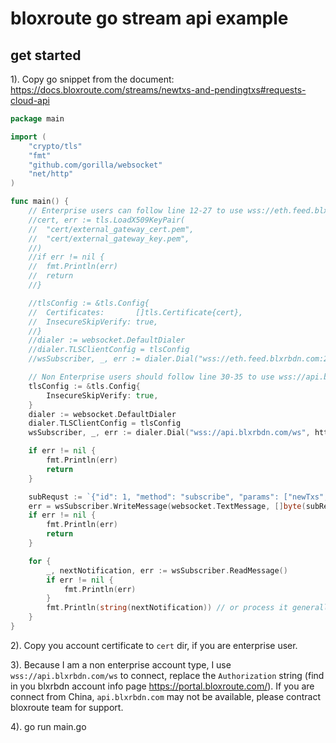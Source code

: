 # bloxroute go stream api example

## get started

1). Copy go snippet from the document: https://docs.bloxroute.com/streams/newtxs-and-pendingtxs#requests-cloud-api

```go
package main

import (
	"crypto/tls"
	"fmt"
	"github.com/gorilla/websocket"
	"net/http"
)

func main() {
	// Enterprise users can follow line 12-27 to use wss://eth.feed.blxrbdn.com:28333
	//cert, err := tls.LoadX509KeyPair(
	//	"cert/external_gateway_cert.pem",
	//	"cert/external_gateway_key.pem",
	//)
	//if err != nil {
	//	fmt.Println(err)
	//	return
	//}

	//tlsConfig := &tls.Config{
	//	Certificates:       []tls.Certificate{cert},
	//	InsecureSkipVerify: true,
	//}
	//dialer := websocket.DefaultDialer
	//dialer.TLSClientConfig = tlsConfig
	//wsSubscriber, _, err := dialer.Dial("wss://eth.feed.blxrbdn.com:28333", nil)

	// Non Enterprise users should follow line 30-35 to use wss://api.blxrbdn.com/ws
	tlsConfig := &tls.Config{
		InsecureSkipVerify: true,
	}
	dialer := websocket.DefaultDialer
	dialer.TLSClientConfig = tlsConfig
	wsSubscriber, _, err := dialer.Dial("wss://api.blxrbdn.com/ws", http.Header{"Authorization": []string{"$your-authorization"}})

	if err != nil {
		fmt.Println(err)
		return
	}

	subRequst := `{"id": 1, "method": "subscribe", "params": ["newTxs", {"include": ["tx_hash"]}]}`
	err = wsSubscriber.WriteMessage(websocket.TextMessage, []byte(subRequst))
	if err != nil {
		fmt.Println(err)
		return
	}

	for {
		_, nextNotification, err := wsSubscriber.ReadMessage()
		if err != nil {
			fmt.Println(err)
		}
		fmt.Println(string(nextNotification)) // or process it generally
	}
}
``` 

2). Copy you account certificate to `cert` dir, if you are enterprise user.

3). Because I am a non enterprise account type, I use `wss://api.blxrbdn.com/ws` to connect, replace the `Authorization` string (find in you blxrbdn account info page https://portal.bloxroute.com/). If you are connect from China, `api.blxrbdn.com` may not be available, please contract bloxroute team for support.

4). go run main.go
